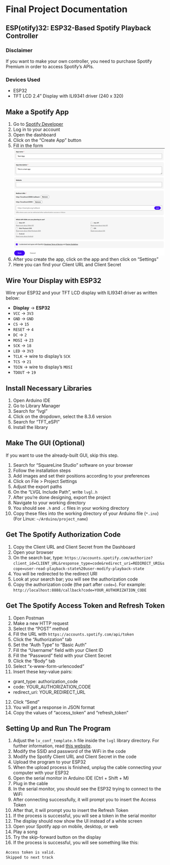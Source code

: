 # Final Project Documentation

## ESP(otify)32: ESP32-Based Spotify Playback Controller

### Disclaimer
If you want to make your own controller, you need to purchase Spotify Premium in order to access Spotify’s APIs.

### Devices Used
- ESP32
- TFT LCD 2.4” Display with ILI9341 driver (240 x 320)

## Make a Spotify App
1. Go to [Spotify Developer](https://developer.spotify.com)
2. Log in to your account
3. Open the dashboard
4. Click on the “Create App” button
5. Fill in the form
   ![Create App Form](spotify-make-app.png)
6. After you create the app, click on the app and then click on “Settings”
7. Here you can find your Client URL and Client Secret

## Wire Your Display with ESP32
Wire your ESP32 and your TFT LCD display with ILI9341 driver as written below:
- **Display**	→ **ESP32**
- `VCC` 		    → `3V3`
- `GND` 		    → `GND`
- `CS`		    → `15`
- `RESET` 	    → `4`
- `DC` 		    → `2`
- `MOSI` 		    → `23`
- `SCK` 		    → `18`
- `LED` 		    → `3V3`
- `TCLK` 		    → wire to display’s `SCK`
- `TCS`		    → `21`
- `TDIN` 		    → wire to display’s `MOSI`
- `TDOUT` 	    → `19`

## Install Necessary Libraries
1. Open Arduino IDE
2. Go to Library Manager
3. Search for “lvgl”
4. Click on the dropdown, select the 8.3.6 version
5. Search for “TFT_eSPI”
6. Install the library

## Make The GUI (Optional)
If you want to use the already-built GUI, skip this step.

1. Search for “SquareLine Studio” software on your browser
2. Follow the installation steps
3. Add images and set their positions according to your preferences
4. Click on File > Project Settings
5. Adjust the export paths
6. On the “LVGL Include Path”, write `lvgl.h`
7. After you’re done designing, export the project
8. Navigate to your working directory
9. You should see `.h` and `.c` files in your working directory
10. Copy these files into the working directory of your Arduino file (`*.ino`) (For Linux: `~/Arduino/project_name`)

## Get The Spotify Authorization Code
1. Copy the Client URL and Client Secret from the Dashboard
2. Open your browser
3. On the search bar, type:
`https://accounts.spotify.com/authorize?client_id=CLIENT_URL&response_type=code&redirect_uri=REDIRECT_URI&scope=user-read-playback-state%20user-modify-playback-state`
4. You will be redirected to the redirect URI
5. Look at your search bar; you will see the authorization code
6. Copy the authorization code (the part after `code=`). For example:
`http://localhost:8888/callback?code=YOUR_AUTHORIZATION_CODE`

## Get The Spotify Access Token and Refresh Token
1. Open Postman
2. Make a new HTTP request
3. Select the “POST” method
4. Fill the URL with `https://accounts.spotify.com/api/token`
5. Click the “Authorization” tab
6. Set the “Auth Type” to “Basic Auth”
7. Fill the “Username” field with your Client ID
8. Fill the “Password” field with your Client Secret
9. Click the “Body” tab
10. Select “x-www-form-urlencoded”
11. Insert these key-value pairs:
 - grant_type: authorization_code
 - code: YOUR_AUTHORIZATION_CODE
 - redirect_uri: YOUR_REDIRECT_URL
12. Click “Send”
13. You will get a response in JSON format
14. Copy the values of “access_token” and “refresh_token”

## Setting Up and Run The Program
1. Adjust the `lv_conf_template.h` file inside the `lvgl` library directory. For further information, read [this website](https://docs.lvgl.io/master/get-started/quick-overview.html#add-lvgl-into-your-project).
2. Modify the SSID and password of the WiFi in the code
3. Modify the Spotify Client URL and Client Secret in the code
4. Upload the program to your ESP32
5. When the upload process is finished, unplug the cable connecting your computer with your ESP32
6. Open the serial monitor in Arduino IDE (Ctrl + Shift + M)
7. Plug in the cable
8. In the serial monitor, you should see the ESP32 trying to connect to the WiFi
9. After connecting successfully, it will prompt you to insert the Access Token
10. After that, it will prompt you to insert the Refresh Token
11. If the process is successful, you will see a token in the serial monitor
12. The display should now show the UI instead of a white screen
13. Open your Spotify app on mobile, desktop, or web
14. Play a song
15. Try the skip-forward button on the display
16. If the process is successful, you will see something like this:
 ```
 Access token is valid.
 Skipped to next track
 ```

